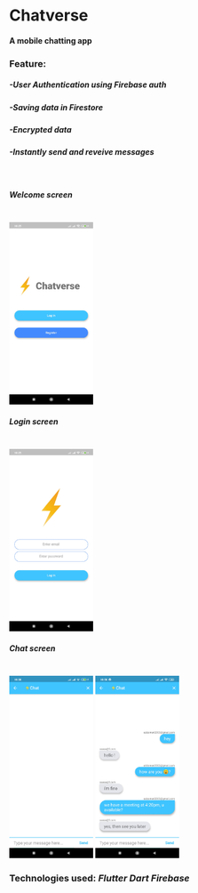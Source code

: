<h1> Chatverse </h1>
<h4>A mobile chatting app</h4>
<h3>Feature:</h3>
<h5> -User Authentication using Firebase auth</h5>
<h5> -Saving data in Firestore</h5>
<h5> -Encrypted data</h5>
<h5> -Instantly send and reveive messages</h5>
<br>
<h5>Welcome screen</h5><br>
<img src="./readme-assets/1.jpg" width="30%" height="30%">
<h5>Login screen</h5><br>
<img src="./readme-assets/2.jpg" width="30%" height="30%">
<h5>Chat screen</h5><br>
<img src="./readme-assets/3.jpg" width="30%" height="30%">
<img src="./readme-assets/4.jpg" width="30%" height="30%">
<h3>Technologies used: <i>Flutter Dart Firebase</i></h3>
